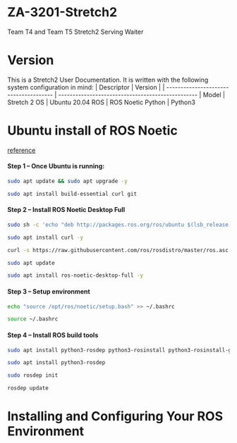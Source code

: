 # ZA-3201-Stretch2
Team T4 and Team T5 Stretch2 Serving Waiter

# Version
This is a Stretch2 User Documentation. It is written with the following system configuration in mind:
| Descriptor                             | Version                                           |
| -------------------------------------- | ------------------------------------------------- |
Model | Stretch 2
OS | Ubuntu 20.04
ROS | ROS Noetic
Python | Python3

# Ubuntu install of ROS Noetic
[reference](https://wiki.ros.org/noetic/Installation/Ubuntu)

#### Step 1 – Once Ubuntu is running:
```bash
sudo apt update && sudo apt upgrade -y
```
```bash
sudo apt install build-essential curl git
```
#### Step 2 – Install ROS Noetic Desktop Full
```bash
sudo sh -c 'echo "deb http://packages.ros.org/ros/ubuntu $(lsb_release -sc) main" > /etc/apt/sources.list.d/ros-latest.list'
```
```bash
sudo apt install curl -y
```
```bash
curl -s https://raw.githubusercontent.com/ros/rosdistro/master/ros.asc | sudo apt-key add -
```
```bash
sudo apt update
```
```bash
sudo apt install ros-noetic-desktop-full -y
```
#### Step 3 – Setup environment
```bash
echo "source /opt/ros/noetic/setup.bash" >> ~/.bashrc
```
```bash
source ~/.bashrc
```
#### Step 4 – Install ROS build tools
```bash
sudo apt install python3-rosdep python3-rosinstall python3-rosinstall-generator python3-wstool build-essential
```
```bash
sudo apt install python3-rosdep
```
```bash
sudo rosdep init
```
```bash
rosdep update
```

# Installing and Configuring Your ROS Environment
